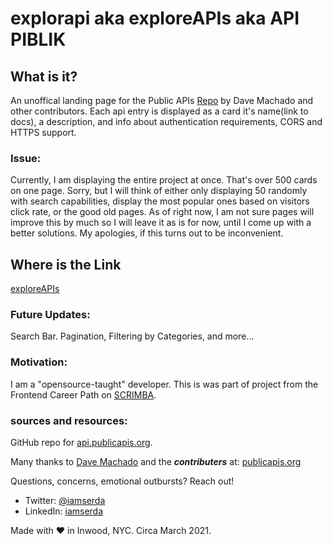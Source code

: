 # explorapi aka exploreAPIs aka API PIBLIK

## What is it?
An unoffical landing page for the Public APIs <a href="https://github.com/davemachado/publicapis/">Repo</a> by Dave Machado and other contributors. Each api entry is displayed as a card it's name(link to docs), a description, and info about authentication requirements, CORS and HTTPS support.

### Issue:
Currently, I am displaying the entire project at once. That's over 500 cards on one page. Sorry, but I will think of either only displaying 50 randomly with search capabilities, display the most popular ones based on visitors click rate, or the good old pages. As of right now, I am not sure pages will improve this by much so I will leave it as is for now, until I come up with a better solutions. My apologies, if this turns out to be inconvenient.

## Where is the Link
<a href="https://iamserda.github.io/publicapis/" target="_blank">exploreAPIs</a>

### Future Updates:
Search Bar.
Pagination,
Filtering by Categories,
and more...

### Motivation:
I am a "opensource-taught" developer. This is was part of project from the Frontend Career Path on <a href="https://scrimba.com" target="_blank">SCRIMBA</a>.

### sources and resources:
GitHub repo for <a href="https://github.com/davemachado/public-api">api.publicapis.org</a>.

Many thanks to <a href="https://github.com/davemachado" target="_blank">Dave Machado</a> and the ***contributers*** at:
<a href="https://api.publicapis.org" target="_blank">publicapis.org</a>

Questions, concerns, emotional outbursts? Reach out!
- Twitter: <a href="https://twitter.com/iamserda" target="_blank">@iamserda</a>
- LinkedIn: <a href="https://linkedin.com/in/iamserda" target="_blank">iamserda</a>

Made with ❤️ in Inwood, NYC. Circa March 2021.
